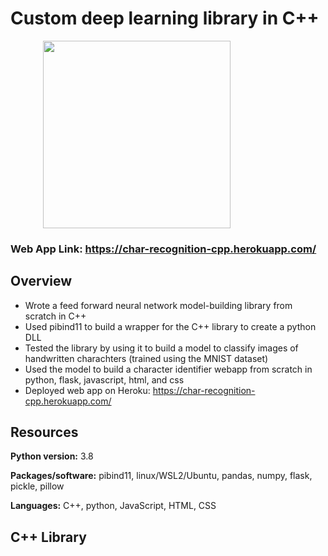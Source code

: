
# Custom deep learning library in C++

<p float ="left" align="center">
  <img style="padding-right: 100px;" src="/cpp_FFNN_module/readme_pictures/video.gif" height="300" >
</p>

### Web App Link: https://char-recognition-cpp.herokuapp.com/

## Overview
* Wrote a feed forward neural network model-building library from scratch in C++
* Used pibind11 to build a wrapper for the C++ library to create a python DLL 
* Tested the library by using it to build a model to classify images of handwritten charachters (trained using the MNIST dataset)
* Used the model to build a character identifier webapp from scratch in python, flask, javascript, html, and css
* Deployed web app on Heroku: https://char-recognition-cpp.herokuapp.com/

## Resources
**Python version:** 3.8

**Packages/software:** pibind11, linux/WSL2/Ubuntu, pandas, numpy, flask, pickle, pillow

**Languages:** C++, python, JavaScript, HTML, CSS

## C++ Library
